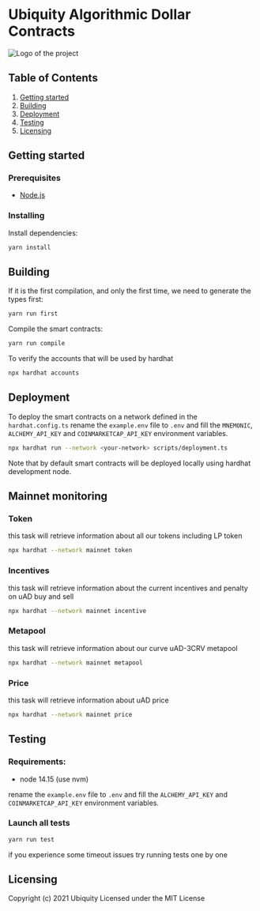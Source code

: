 # Ubiquity Algorithmic Dollar Contracts

![Logo of the project](https://ubq.fi/image/logos/april-2021/jpg/ubq-logo-waves.jpg)

## Table of Contents

1. [Getting started](#Getting)
2. [Building](#Building)
3. [Deployment](#Deployment)
4. [Testing](#Testing)
5. [Licensing](#Licensing)

## Getting started

### Prerequisites

- [Node.js](https://nodejs.org/en/download/)

### Installing

Install dependencies:

```sh
yarn install
```

## Building

If it is the first compilation, and only the first time, we need to generate the types first:

```sh
yarn run first
```

Compile the smart contracts:

```sh
yarn run compile
```

To verify the accounts that will be used by hardhat

```sh
npx hardhat accounts
```

## Deployment

To deploy the smart contracts on a network defined in the `hardhat.config.ts`
rename the `example.env` file to `.env` and fill the `MNEMONIC`, `ALCHEMY_API_KEY` and
`COINMARKETCAP_API_KEY` environment variables.

```sh
npx hardhat run --network <your-network> scripts/deployment.ts
```

Note that by default smart contracts will be deployed locally using hardhat development node.

## Mainnet monitoring

### Token

this task will retrieve information about all our tokens including LP token

```sh
npx hardhat --network mainnet token
```

### Incentives

this task will retrieve information about the current incentives and penalty on uAD buy and sell

```sh
npx hardhat --network mainnet incentive
```

### Metapool

this task will retrieve information about our curve uAD-3CRV metapool

```sh
npx hardhat --network mainnet metapool
```

### Price

this task will retrieve information about uAD price

```sh
npx hardhat --network mainnet price
```

## Testing

### Requirements:

- node 14.15 (use nvm)

rename the `example.env` file to `.env` and fill the `ALCHEMY_API_KEY` and
`COINMARKETCAP_API_KEY` environment variables.

### Launch all tests

```sh
yarn run test
```

if you experience some timeout issues try running tests one by one

## Licensing

Copyright (c) 2021 Ubiquity
Licensed under the MIT License
